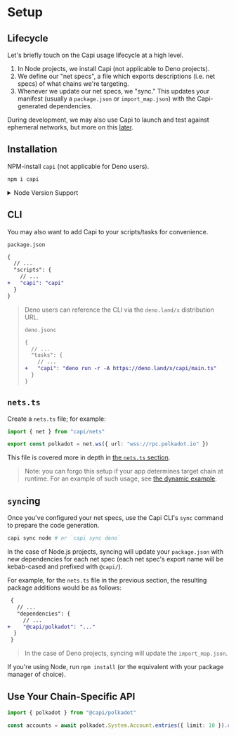 # Setup

## Lifecycle

Let's briefly touch on the Capi usage lifecycle at a high level.

1. In Node projects, we install Capi (not applicable to Deno projects).
2. We define our "net specs", a file which exports descriptions (i.e. net specs)
   of what chains we're targeting.
3. Whenever we update our net specs, we "sync." This updates your manifest
   (usually a `package.json` or `import_map.json`) with the Capi-generated
   dependencies.

During development, we may also use Capi to launch and test against ephemeral
networks, but more on this [later](./development_nets).

## Installation

NPM-install `capi` (not applicable for Deno users).

```sh
npm i capi
```

<details>
<summary>Node Version Support </summary>
<br />

The minimum supported Node version is 20.3.1, as Capi requires the standard
[Web Crypto API](https://nodejs.org/docs/latest-v20.x/api/webcrypto.html#web-crypto-api).

For previous major versions of Node, you can shim `globalThis.crypto`:

```ts
globalThis.crypto = require("node:crypto").webcrypto
```

</details>

## CLI

You may also want to add Capi to your scripts/tasks for convenience.

`package.json`

```diff
{
  // ...
  "scripts": {
    // ...
+   "capi": "capi"
  }
}
```

> Deno users can reference the CLI via the `deno.land/x` distribution URL.
>
> `deno.jsonc`
>
> ```diff
> {
>   // ...
>   "tasks": {
>     // ...
> +   "capi": "deno run -r -A https://deno.land/x/capi/main.ts"
>   }
> }
> ```

## `nets.ts`

Create a `nets.ts` file; for example:

```ts
import { net } from "capi/nets"

export const polkadot = net.ws({ url: "wss://rpc.polkadot.io" })
```

This file is covered more in depth in [the `nets.ts` section](./net_specs).

> Note: you can forgo this setup if your app determines target chain at runtime.
> For an example of such usage, see
> [the dynamic example](https://github.com/paritytech/capi/blob/main/examples/dynamic.eg.ts).

## `sync`ing

Once you've configured your net specs, use the Capi CLI's `sync` command to
prepare the code generation.

```sh
capi sync node # or `capi sync deno`
```

In the case of Node.js projects, syncing will update your `package.json` with
new dependencies for each net spec (each net spec's export name will be
kebab-cased and prefixed with `@capi/`).

For example, for the `nets.ts` file in the previous section, the resulting
package additions would be as follows:

```diff
 {
   // ...
   "dependencies": {
     // ...
+    "@capi/polkadot": "..."
  }
 }
```

> In the case of Deno projects, syncing will update the `import_map.json`.

If you're using Node, run `npm install` (or the equivalent with your package
manager of choice).

## Use Your Chain-Specific API

```ts
import { polkadot } from "@capi/polkadot"

const accounts = await polkadot.System.Account.entries({ limit: 10 }).run()
```
